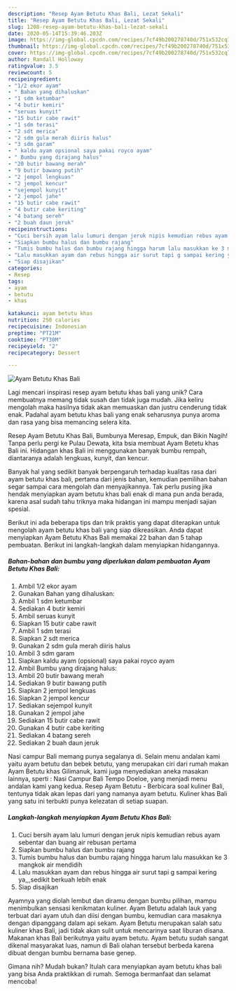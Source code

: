 ```yaml
---
description: "Resep Ayam Betutu Khas Bali, Lezat Sekali"
title: "Resep Ayam Betutu Khas Bali, Lezat Sekali"
slug: 1208-resep-ayam-betutu-khas-bali-lezat-sekali
date: 2020-05-14T15:39:46.203Z
image: https://img-global.cpcdn.com/recipes/7cf49b200278740d/751x532cq70/ayam-betutu-khas-bali-foto-resep-utama.jpg
thumbnail: https://img-global.cpcdn.com/recipes/7cf49b200278740d/751x532cq70/ayam-betutu-khas-bali-foto-resep-utama.jpg
cover: https://img-global.cpcdn.com/recipes/7cf49b200278740d/751x532cq70/ayam-betutu-khas-bali-foto-resep-utama.jpg
author: Randall Holloway
ratingvalue: 3.5
reviewcount: 5
recipeingredient:
- "1/2 ekor ayam"
- " Bahan yang dihaluskan"
- "1 sdm ketumbar"
- "4 butir kemiri"
- "seruas kunyit"
- "15 butir cabe rawit"
- "1 sdm terasi"
- "2 sdt merica"
- "2 sdm gula merah diiris halus"
- "3 sdm garam"
- " kaldu ayam opsional saya pakai royco ayam"
- " Bumbu yang dirajang halus"
- "20 butir bawang merah"
- "9 butir bawang putih"
- "2 jempol lengkuas"
- "2 jempol kencur"
- "sejempol kunyit"
- "2 jempol jahe"
- "15 butir cabe rawit"
- "4 butir cabe keriting"
- "4 batang sereh"
- "2 buah daun jeruk"
recipeinstructions:
- "Cuci bersih ayam lalu lumuri dengan jeruk nipis kemudian rebus ayam sebentar dan buang air rebusan pertama"
- "Siapkan bumbu halus dan bumbu rajang"
- "Tumis bumbu halus dan bumbu rajang hingga harum lalu masukkan ke 3 mangkok air mendidih"
- "Lalu masukkan ayam dan rebus hingga air surut tapi g sampai kering ya,,,sedikit berkuah lebih enak"
- "Siap disajikan"
categories:
- Resep
tags:
- ayam
- betutu
- khas

katakunci: ayam betutu khas 
nutrition: 250 calories
recipecuisine: Indonesian
preptime: "PT21M"
cooktime: "PT30M"
recipeyield: "2"
recipecategory: Dessert

---
```



![Ayam Betutu Khas Bali](https://img-global.cpcdn.com/recipes/7cf49b200278740d/751x532cq70/ayam-betutu-khas-bali-foto-resep-utama.jpg)

Lagi mencari inspirasi resep ayam betutu khas bali yang unik? Cara membuatnya memang tidak susah dan tidak juga mudah. Jika keliru mengolah maka hasilnya tidak akan memuaskan dan justru cenderung tidak enak. Padahal ayam betutu khas bali yang enak seharusnya punya aroma dan rasa yang bisa memancing selera kita.

Resep Ayam Betutu Khas Bali, Bumbunya Meresap, Empuk, dan Bikin Nagih! Tanpa perlu pergi ke Pulau Dewata, kita bsia membuat Ayam Betetu khas Bali ini. Hidangan khas Bali ini menggunakan banyak bumbu rempah, diantaranya adalah lengkuas, kunyit, dan kencur.

Banyak hal yang sedikit banyak berpengaruh terhadap kualitas rasa dari ayam betutu khas bali, pertama dari jenis bahan, kemudian pemilihan bahan segar sampai cara mengolah dan menyajikannya. Tak perlu pusing jika hendak menyiapkan ayam betutu khas bali enak di mana pun anda berada, karena asal sudah tahu triknya maka hidangan ini mampu menjadi sajian spesial.


Berikut ini ada beberapa tips dan trik praktis yang dapat diterapkan untuk mengolah ayam betutu khas bali yang siap dikreasikan. Anda dapat menyiapkan Ayam Betutu Khas Bali memakai 22 bahan dan 5 tahap pembuatan. Berikut ini langkah-langkah dalam menyiapkan hidangannya.

<!--inarticleads1-->

##### Bahan-bahan dan bumbu yang diperlukan dalam pembuatan Ayam Betutu Khas Bali:

1. Ambil 1/2 ekor ayam
1. Gunakan  Bahan yang dihaluskan:
1. Ambil 1 sdm ketumbar
1. Sediakan 4 butir kemiri
1. Ambil seruas kunyit
1. Siapkan 15 butir cabe rawit
1. Ambil 1 sdm terasi
1. Siapkan 2 sdt merica
1. Gunakan 2 sdm gula merah diiris halus
1. Ambil 3 sdm garam
1. Siapkan  kaldu ayam (opsional) saya pakai royco ayam
1. Ambil  Bumbu yang dirajang halus:
1. Ambil 20 butir bawang merah
1. Sediakan 9 butir bawang putih
1. Siapkan 2 jempol lengkuas
1. Siapkan 2 jempol kencur
1. Sediakan sejempol kunyit
1. Gunakan 2 jempol jahe
1. Sediakan 15 butir cabe rawit
1. Gunakan 4 butir cabe keriting
1. Sediakan 4 batang sereh
1. Sediakan 2 buah daun jeruk


Nasi campur Bali memang punya segalanya di. Selain menu andalan kami yaitu ayam betutu dan bebek betutu, yang merupakan ciri dari rumah makan Ayam Betutu khas Gilimanuk, kami juga menyediakan aneka masakan lainnya, sperti : Nasi Campur Bali Tempo Doeloe, yang menjadi menu andalan kami yang kedua. Resep Ayam Betutu - Berbicara soal kuliner Bali, tentunya tidak akan lepas dari yang namanya ayam betutu. Kuliner khas Bali yang satu ini terbukti punya kelezatan di setiap suapan. 

<!--inarticleads2-->

##### Langkah-langkah menyiapkan Ayam Betutu Khas Bali:

1. Cuci bersih ayam lalu lumuri dengan jeruk nipis kemudian rebus ayam sebentar dan buang air rebusan pertama
1. Siapkan bumbu halus dan bumbu rajang
1. Tumis bumbu halus dan bumbu rajang hingga harum lalu masukkan ke 3 mangkok air mendidih
1. Lalu masukkan ayam dan rebus hingga air surut tapi g sampai kering ya,,,sedikit berkuah lebih enak
1. Siap disajikan


Ayamnya yang diolah lembut dan diramu dengan bumbu pilihan, mampu menimbulkan sensasi kenikmatan kuliner. Ayam Betutu adalah lauk yang terbuat dari ayam utuh dan diisi dengan bumbu, kemudian cara masaknya dengan dipanggang dalam api sekam. Ayam Betutu merupakan salah satu kuliner khas Bali, jadi tidak akan sulit untuk mencarinya saat liburan disana. Makanan khas Bali berikutnya yaitu ayam betutu. Ayam betutu sudah sangat dikenal masyarakat luas, namun di Bali olahan tersebut berbeda karena dibuat dengan bumbu bernama base genep. 

Gimana nih? Mudah bukan? Itulah cara menyiapkan ayam betutu khas bali yang bisa Anda praktikkan di rumah. Semoga bermanfaat dan selamat mencoba!
